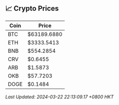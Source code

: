 ## 📈 Crypto Prices

| Coin | Price |
| ---- | ----- |
| BTC | $63189.6880 |
| ETH | $3333.5413 |
| BNB | $554.2854 |
| CRV | $0.6455 |
| ARB | $1.5873 |
| OKB | $57.7203 |
| DOGE | $0.1484 |

_Last Updated: 2024-03-22 22:13:09.17 +0800 HKT_